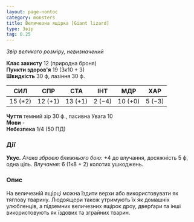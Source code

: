 ```yaml
---
layout: page-nontoc
category: monsters
title: Величезна ящірка [Giant lizard]
type: Звір
tag: 0.25
---
```


_Звір великого розміру, невизначений_

**Клас захисту** 12 (природна броня)    
**Пункти здоров'я** 19 (3к10 + 3)    
**Швидкість** 30 ф, лазіння 30 ф.

| СИЛ     | СПР     | СТА     | ІНТ    | МДР     | ХАР    |
| ------- | ------- | ------- | ------ | ------- | ------ |
| 15 (+2) | 12 (+1) | 13 (+1) | 2 (−4) | 10 (+0) | 5 (−3) |

**Чуття** темний зір 30 ф., пасивна Увага 10    
**Мови** -    
**Небезпека** 1/4 (50 ПД)

### Дії
**Укус.** _Атака зброєю ближнього бою:_ +4 до влучання, досяжність 5 ф, одна ціль. _Влучання:_ 6 (1к8 + 2) колотих ушкоджень.

### Опис
На величезній ящірці можна їздити верхи або використовувати як тяглову тварину. Людоящери також утримують їх як домашніх улюбленців, а підземних величезних ящірок дроу, дверґари та інші використовують як їздових та зграйних тварин. 
